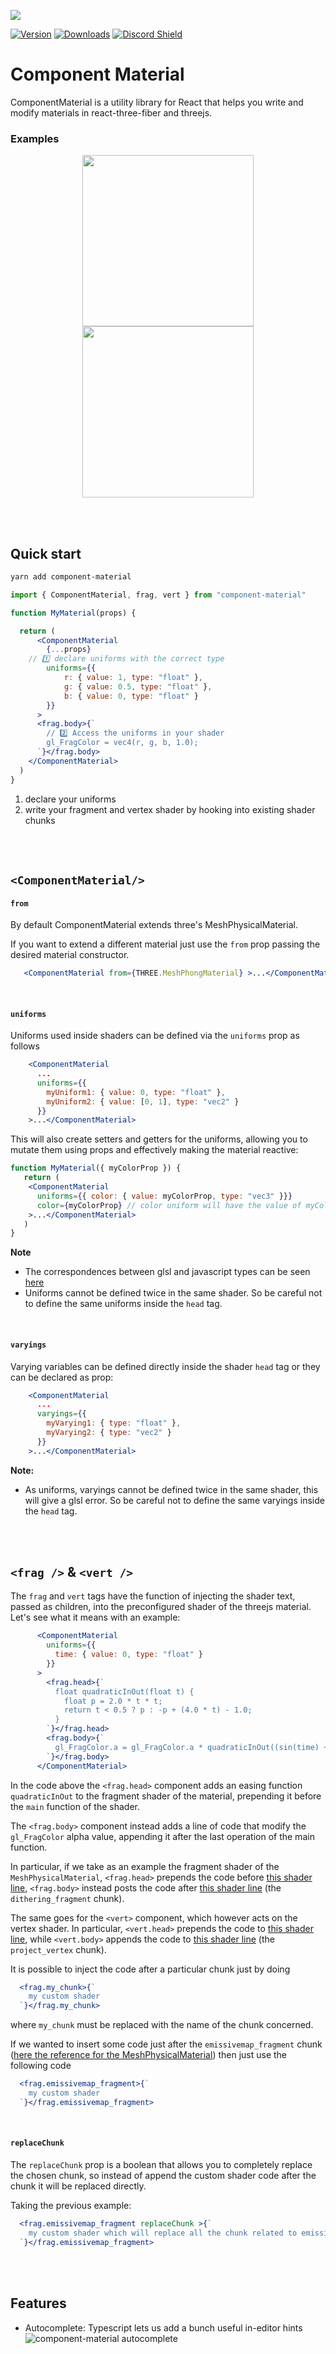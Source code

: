 ![](https://raw.githubusercontent.com/emmelleppi/component-material/master/logo.jpg)


[![Version](https://img.shields.io/npm/v/component-material?style=flat&colorA=000000&colorB=000000)](https://www.npmjs.com/package/component-material)
[![Downloads](https://img.shields.io/npm/dt/component-material.svg?style=flat&colorA=000000&colorB=000000)](https://www.npmjs.com/package/component-material)
[![Discord Shield](https://img.shields.io/discord/740090768164651008?style=flat&colorA=000000&colorB=000000&label=discord&logo=discord&logoColor=ffffff)](https://discord.gg/ZZjjNvJ)


# Component Material

ComponentMaterial is a utility library for React that helps you write and modify materials in react-three-fiber and threejs.

### Examples

<p align="center">
  <a href="https://codesandbox.io/embed/component-material-distortion-example-p4cly?fontsize=14&hidenavigation=1&theme=dark"><img width="274" src="https://raw.githubusercontent.com/emmelleppi/component-material/master/readme/distortion.jpg" /></a>
  <a href="https://codesandbox.io/embed/component-material-voronoi-example-cuq2n?fontsize=14&hidenavigation=1&theme=dark"><img width="274" src="https://raw.githubusercontent.com/emmelleppi/component-material/master/readme/voronoi.jpg" /></a>
</p>

<br/>
<br/>

## Quick start
```bash
yarn add component-material
```

```jsx
import { ComponentMaterial, frag, vert } from "component-material"

function MyMaterial(props) {

  return (
      <ComponentMaterial 
        {...props}
	// 1️⃣ declare uniforms with the correct type
        uniforms={{
            r: { value: 1, type: "float" },
            g: { value: 0.5, type: "float" },
            b: { value: 0, type: "float" }
        }} 
      >
      <frag.body>{`
        // 2️⃣ Access the uniforms in your shader
        gl_FragColor = vec4(r, g, b, 1.0);
      `}</frag.body>
    </ComponentMaterial>
  )
}
```

1. declare your uniforms
2. write your fragment and vertex shader by hooking into existing shader chunks
<br/>
<br/>

## `<ComponentMaterial/>`

#### `from`
By default ComponentMaterial extends three's MeshPhysicalMaterial.

If you want to extend a different material just use the `from` prop passing the desired material constructor.

```jsx
   <ComponentMaterial from={THREE.MeshPhongMaterial} >...</ComponentMaterial>
```
<br/>
 
#### `uniforms`

Uniforms used inside shaders can be defined via the `uniforms` prop as follows

```jsx
  	<ComponentMaterial
	  ...
	  uniforms={{
	    myUniform1: { value: 0, type: "float" },
	    myUniform2: { value: [0, 1], type: "vec2" }
	  }}
	>...</ComponentMaterial>
```

This will also create setters and getters for the uniforms, allowing you to mutate them using props and effectively making the material reactive:

```jsx
function MyMaterial({ myColorProp }) {
   return (
   	<ComponentMaterial 
	  uniforms={{ color: { value: myColorProp, type: "vec3" }}} 
	  color={myColorProp} // color uniform will have the value of myColorProp
	>...</ComponentMaterial>
   )
}
```

**Note**
- The correspondences between glsl and javascript types can be seen [here](https://threejs.org/docs/#api/en/core/Uniform)
- Uniforms cannot be defined twice in the same shader. So be careful not to define the same uniforms inside the `head` tag.

<br/>

#### `varyings`

Varying variables can be defined directly inside the shader `head` tag or they can be declared as prop:

```jsx
  	<ComponentMaterial
	  ...
	  varyings={{
	    myVarying1: { type: "float" },
	    myVarying2: { type: "vec2" }
	  }}
	>...</ComponentMaterial>
```

**Note:** 
- As uniforms, varyings cannot be defined twice in the same shader, this will give a glsl error. So be careful not to define the same varyings inside the `head` tag.
<br/>
<br/>

## `<frag />` & `<vert />`
The `frag` and `vert` tags have the function of injecting the shader text, passed as children, into the preconfigured shader of the threejs material.
Let's see what it means with an example:

```jsx
      <ComponentMaterial
        uniforms={{
          time: { value: 0, type: "float" }
        }}
      >
        <frag.head>{`
          float quadraticInOut(float t) {
            float p = 2.0 * t * t;
            return t < 0.5 ? p : -p + (4.0 * t) - 1.0;
          }
        `}</frag.head>
        <frag.body>{`
          gl_FragColor.a = gl_FragColor.a * quadraticInOut((sin(time) + 1.0) / 2.0);  
        `}</frag.body>
      </ComponentMaterial>
```

In the code above the `<frag.head>` component adds an easing function `quadraticInOut` to the fragment shader of the material, prepending it before the `main` function of the shader.

The `<frag.body>` component instead adds a line of code that modify the `gl_FragColor` alpha value, appending it after the last operation of the main function.

In particular, if we take as an example the fragment shader of the `MeshPhysicalMaterial`, `<frag.head>` prepends the code before [this shader line](https://github.com/mrdoob/three.js/blob/dev/src/renderers/shaders/ShaderLib/meshphysical_frag.glsl.js#L2), `<frag.body>` instead posts the code after [this shader line](https://github.com/mrdoob/three.js/blob/dev/src/renderers/shaders/ShaderLib/meshphysical_frag.glsl.js#L124) (the `dithering_fragment` chunk).

The same goes for the `<vert>` component, which however acts on the vertex shader. In particular, `<vert.head>` prepends the code to [this shader line](https://github.com/mrdoob/three.js/blob/dev/src/renderers/shaders/ShaderLib/meshphysical_vert.glsl.js#L2), while `<vert.body>` appends the code to [this shader line](https://github.com/mrdoob/three.js/blob/dev/src/renderers/shaders/ShaderLib/meshphysical_vert.glsl.js#L60) (the `project_vertex` chunk).

It is possible to inject the code after a particular chunk just by doing

```jsx
  <frag.my_chunk>{`
    my custom shader
  `}</frag.my_chunk>
```

where `my_chunk` must be replaced with the name of the chunk concerned.

If we wanted to insert some code just after the `emissivemap_fragment` chunk ([here the reference for the MeshPhysicalMaterial](https://github.com/mrdoob/three.js/blob/dev/src/renderers/shaders/ShaderLib/meshphysical_frag.glsl.js#L99)) then just use the following code

```jsx
  <frag.emissivemap_fragment>{`
    my custom shader
  `}</frag.emissivemap_fragment>
```

<br />

#### `replaceChunk`
The `replaceChunk` prop is a boolean that allows you to completely replace the chosen chunk, so instead of append the custom shader code after the chunk it will be replaced directly.

Taking the previous example:
```jsx
  <frag.emissivemap_fragment replaceChunk >{`
    my custom shader which will replace all the chunk related to emissivemap_fragment
  `}</frag.emissivemap_fragment>
```

<br/>
<br/>

## Features

- Autocomplete: Typescript lets us add a bunch useful in-editor hints
![component-material autocomplete](https://raw.githubusercontent.com/emmelleppi/component-material/master/readme/autocomplete.jpeg)
